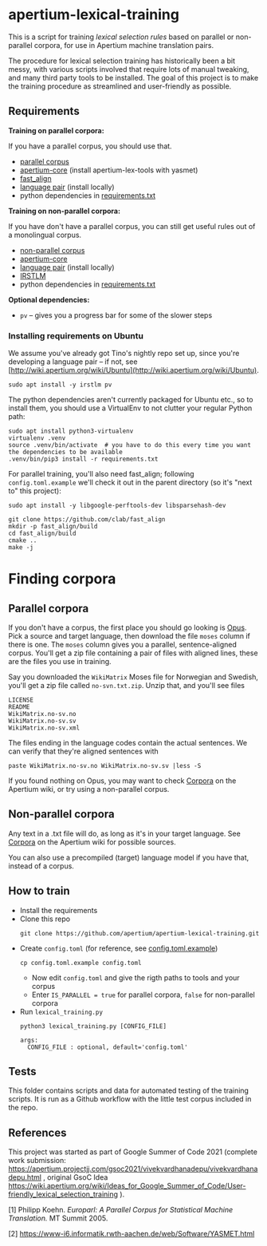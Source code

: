 # apertium-lexical-training

This is a script for training *lexical selection rules* based on parallel or non-parallel corpora, for use in Apertium machine translation pairs.

The procedure for lexical selection training has historically been a bit messy, with various scripts involved that require lots of manual tweaking, and many third party tools to be installed. The goal of this project is to make the training procedure as streamlined and user-friendly as possible.

## Requirements

**Training on parallel corpora:**

If you have a parallel corpus, you should use that.

- [parallel corpus](https://wiki.apertium.org/wiki/Corpora)
- [apertium-core](https://wiki.apertium.org/wiki/Installation) (install apertium-lex-tools with yasmet)
- [fast_align](https://github.com/clab/fast_align)
- [language pair](https://wiki.apertium.org/wiki/List_of_language_pairs) (install locally)
- python dependencies in [requirements.txt](requirements.txt)

**Training on non-parallel corpora:**

If you have don't have a parallel corpus, you can still get useful rules out of a monolingual corpus.

- [non-parallel corpus](https://wiki.apertium.org/wiki/Corpora)
- [apertium-core](https://wiki.apertium.org/wiki/Installation)
- [language pair](https://wiki.apertium.org/wiki/List_of_language_pairs) (install locally)
- [IRSTLM](https://wiki.apertium.org/wiki/IRSTLM)
- python dependencies in [requirements.txt](requirements.txt)

**Optional dependencies:**

- `pv` – gives you a progress bar for some of the slower steps

### Installing requirements on Ubuntu

We assume you've already got Tino's nightly repo set up, since you're
developing a language pair – if not, see
[http://wiki.apertium.org/wiki/Ubuntu](http://wiki.apertium.org/wiki/Ubuntu).

```
sudo apt install -y irstlm pv
```

The python dependencies aren't currently packaged for Ubuntu
etc., so to install them, you should use
a VirtualEnv to not clutter your regular Python path:
```
sudo apt install python3-virtualenv
virtualenv .venv
source .venv/bin/activate  # you have to do this every time you want the dependencies to be available
.venv/bin/pip3 install -r requirements.txt
```

For parallel training, you'll also need fast_align; following
`config.toml.example` we'll check it out in the parent directory (so
it's "next to" this project):

```
sudo apt install -y libgoogle-perftools-dev libsparsehash-dev

git clone https://github.com/clab/fast_align
mkdir -p fast_align/build
cd fast_align/build
cmake ..
make -j
```

# Finding corpora

## Parallel corpora

If you don't have a corpus, the first place you should go looking is
[Opus](https://opus.nlpl.eu/). Pick a source and target language, then
download the file `moses` column if there is one. The `moses` column
gives you a parallel, sentence-aligned corpus. You'll get a zip file
containing a pair of files with aligned lines, these are the files you
use in training.

Say you downloaded the `WikiMatrix` Moses file for Norwegian and
Swedish, you'll get a zip file called `no-svn.txt.zip`. Unzip that,
and you'll see files

    LICENSE
    README
    WikiMatrix.no-sv.no
    WikiMatrix.no-sv.sv
    WikiMatrix.no-sv.xml

The files ending in the language codes contain the actual
sentences. We can verify that they're aligned sentences with

    paste WikiMatrix.no-sv.no WikiMatrix.no-sv.sv |less -S

If you found nothing on Opus, you may want to check
[Corpora](https://wiki.apertium.org/wiki/Corpora) on the Apertium
wiki, or try using a non-parallel corpus.

## Non-parallel corpora

Any text in a .txt file will do, as long as it's in your target
language. See [Corpora](https://wiki.apertium.org/wiki/Corpora) on the
Apertium wiki for possible sources.

You can also use a precompiled (target) language model if you have
that, instead of a corpus.

## How to train

- Install the requirements
- Clone this repo<br>
  ```
  git clone https://github.com/apertium/apertium-lexical-training.git
  ```
- Create `config.toml` (for reference, see [config.toml.example](config.toml.example))
  ```
  cp config.toml.example config.toml
  ```
  - Now edit `config.toml` and give the rigth paths to tools and your corpus
  - Enter `IS_PARALLEL = true` for parallel corpora, `false` for non-parallel corpora
- Run `lexical_training.py`<br>
  ```
  python3 lexical_training.py [CONFIG_FILE]

  args:
    CONFIG_FILE : optional, default='config.toml'
  ```

## Tests

This folder contains scripts and data for automated testing of the training scripts. It is run as a Github workflow with the little test corpus included in the repo.

## References

This project was started as part of Google Summer of Code 2021 (complete work submission: https://apertium.projectjj.com/gsoc2021/vivekvardhanadepu/vivekvardhanadepu.html ,
original GsoC Idea https://wiki.apertium.org/wiki/Ideas_for_Google_Summer_of_Code/User-friendly_lexical_selection_training ).

<a id="1">[1]</a>
Philipp Koehn.
*Europarl: A Parallel Corpus for Statistical Machine Translation.*
MT Summit 2005.

<a id="2">[2]</a>
https://www-i6.informatik.rwth-aachen.de/web/Software/YASMET.html
